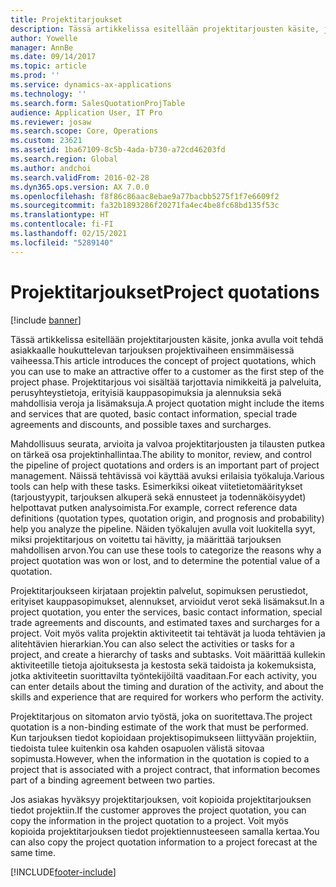 ```yaml
---
title: Projektitarjoukset
description: Tässä artikkelissa esitellään projektitarjousten käsite, jonka avulla voit tehdä asiakkaalle houkuttelevan tarjouksen projektivaiheen ensimmäisessä vaiheessa. Projektitarjous voi sisältää tarjottavia nimikkeitä ja palveluita, perusyhteystietoja, erityisiä kauppasopimuksia ja alennuksia sekä mahdollisia veroja ja lisämaksuja.
author: Yowelle
manager: AnnBe
ms.date: 09/14/2017
ms.topic: article
ms.prod: ''
ms.service: dynamics-ax-applications
ms.technology: ''
ms.search.form: SalesQuotationProjTable
audience: Application User, IT Pro
ms.reviewer: josaw
ms.search.scope: Core, Operations
ms.custom: 23621
ms.assetid: 1ba67109-8c5b-4ada-b730-a72cd46203fd
ms.search.region: Global
ms.author: andchoi
ms.search.validFrom: 2016-02-28
ms.dyn365.ops.version: AX 7.0.0
ms.openlocfilehash: f8f86c86aac8ebae9a77bacbb5275f1f7e6609f2
ms.sourcegitcommit: fa32b1893286f20271fa4ec4be8fc68bd135f53c
ms.translationtype: HT
ms.contentlocale: fi-FI
ms.lasthandoff: 02/15/2021
ms.locfileid: "5289140"
---
```

# <a name="project-quotations"></a><span data-ttu-id="973e4-104">Projektitarjoukset</span><span class="sxs-lookup"><span data-stu-id="973e4-104">Project quotations</span></span>

[!include [banner](../includes/banner.md)]

<span data-ttu-id="973e4-105">Tässä artikkelissa esitellään projektitarjousten käsite, jonka avulla voit tehdä asiakkaalle houkuttelevan tarjouksen projektivaiheen ensimmäisessä vaiheessa.</span><span class="sxs-lookup"><span data-stu-id="973e4-105">This article introduces the concept of project quotations, which you can use to make an attractive offer to a customer as the first step of the project phase.</span></span> <span data-ttu-id="973e4-106">Projektitarjous voi sisältää tarjottavia nimikkeitä ja palveluita, perusyhteystietoja, erityisiä kauppasopimuksia ja alennuksia sekä mahdollisia veroja ja lisämaksuja.</span><span class="sxs-lookup"><span data-stu-id="973e4-106">A project quotation might include the items and services that are quoted, basic contact information, special trade agreements and discounts, and possible taxes and surcharges.</span></span> 

<span data-ttu-id="973e4-107">Mahdollisuus seurata, arvioita ja valvoa projektitarjousten ja tilausten putkea on tärkeä osa projektinhallintaa.</span><span class="sxs-lookup"><span data-stu-id="973e4-107">The ability to monitor, review, and control the pipeline of project quotations and orders is an important part of project management.</span></span> <span data-ttu-id="973e4-108">Näissä tehtävissä voi käyttää avuksi erilaisia työkaluja.</span><span class="sxs-lookup"><span data-stu-id="973e4-108">Various tools can help with these tasks.</span></span> <span data-ttu-id="973e4-109">Esimerkiksi oikeat viitetietomääritykset (tarjoustyypit, tarjouksen alkuperä sekä ennusteet ja todennäköisyydet) helpottavat putken analysoimista.</span><span class="sxs-lookup"><span data-stu-id="973e4-109">For example, correct reference data definitions (quotation types, quotation origin, and prognosis and probability) help you analyze the pipeline.</span></span> <span data-ttu-id="973e4-110">Näiden työkalujen avulla voit luokitella syyt, miksi projektitarjous on voitettu tai hävitty, ja määrittää tarjouksen mahdollisen arvon.</span><span class="sxs-lookup"><span data-stu-id="973e4-110">You can use these tools to categorize the reasons why a project quotation was won or lost, and to determine the potential value of a quotation.</span></span> 

<span data-ttu-id="973e4-111">Projektitarjoukseen kirjataan projektin palvelut, sopimuksen perustiedot, erityiset kauppasopimukset, alennukset, arvioidut verot sekä lisämaksut.</span><span class="sxs-lookup"><span data-stu-id="973e4-111">In a project quotation, you enter the services, basic contact information, special trade agreements and discounts, and estimated taxes and surcharges for a project.</span></span> <span data-ttu-id="973e4-112">Voit myös valita projektin aktiviteetit tai tehtävät ja luoda tehtävien ja alitehtävien hierarkian.</span><span class="sxs-lookup"><span data-stu-id="973e4-112">You can also select the activities or tasks for a project, and create a hierarchy of tasks and subtasks.</span></span> <span data-ttu-id="973e4-113">Voit määrittää kullekin aktiviteetille tietoja ajoituksesta ja kestosta sekä taidoista ja kokemuksista, jotka aktiviteetin suorittavilta työntekijöiltä vaaditaan.</span><span class="sxs-lookup"><span data-stu-id="973e4-113">For each activity, you can enter details about the timing and duration of the activity, and about the skills and experience that are required for workers who perform the activity.</span></span> 

<span data-ttu-id="973e4-114">Projektitarjous on sitomaton arvio työstä, joka on suoritettava.</span><span class="sxs-lookup"><span data-stu-id="973e4-114">The project quotation is a non-binding estimate of the work that must be performed.</span></span> <span data-ttu-id="973e4-115">Kun tarjouksen tiedot kopioidaan projektisopimukseen liittyvään projektiin, tiedoista tulee kuitenkin osa kahden osapuolen välistä sitovaa sopimusta.</span><span class="sxs-lookup"><span data-stu-id="973e4-115">However, when the information in the quotation is copied to a project that is associated with a project contract, that information becomes part of a binding agreement between two parties.</span></span> 

<span data-ttu-id="973e4-116">Jos asiakas hyväksyy projektitarjouksen, voit kopioida projektitarjouksen tiedot projektiin.</span><span class="sxs-lookup"><span data-stu-id="973e4-116">If the customer approves the project quotation, you can copy the information in the project quotation to a project.</span></span> <span data-ttu-id="973e4-117">Voit myös kopioida projektitarjouksen tiedot projektiennusteeseen samalla kertaa.</span><span class="sxs-lookup"><span data-stu-id="973e4-117">You can also copy the project quotation information to a project forecast at the same time.</span></span>





[!INCLUDE[footer-include](../includes/footer-banner.md)]